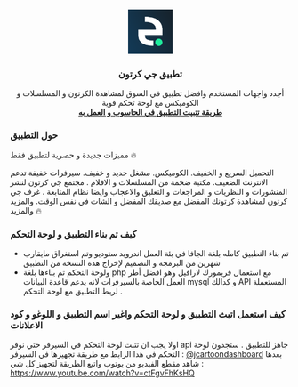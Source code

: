 <!-- Improved compatibility of back to top link: See: https://github.com/othneildrew/Best-README-Template/pull/73 -->
<a name="readme-top"></a>

<!-- PROJECT LOGO -->
<br />
<div align="center">
  <a href="#">
    <img src="app/src/main/res/drawable/logo.png" alt="Logo" width="80" height="80">
  </a>

  <h3 align="center">تطبيق جي كرتون</h3>

  <p align="center">
    أجدد واجهات المستخدم وافضل تطبيق في السوق لمشاهدة الكرتون و المسلسلات و الكوميكس مع لوحة تحكم قوية
    <br />
    <a href="https://www.youtube.com/watch?v=ctFgvFhKsHQ&t=3s"><strong> طريقة تتبيت التطبيق في الحاسوب و العمل به </strong></a>
    <br />
  </p>
</div>





<!-- ABOUT THE PROJECT -->
### حول التطبيق 


مميزات جديدة و حصرية لتطبيق فقط 🔥

التحميل السريع و الخفيف. 
الكوميكس.
مشغل جديد و خفيف.
سيرفرات خفيفة تدعم الانترنت الضعيف.
مكتبة ضخمة من المسلسلات و الافلام .
مجتمع جي كرتون لنشر المنشورات و النظريات و المراجعات و التعليق والاعجاب
وايضا نظام المتابعة .
غرف جي كرتون لمشاهدة كرتونك المفضل مع صديقك المفضل و الشات في نفس الوقت.
والمزيد والمزيد 🔥








### كيف تم بناء التطبيق و لوحة التحكم 

 * تم بناء التطبيق كامله بلغة الجافا في بئة العمل اندرويد ستوديو وتم استغراق مايقارب شهرين من البرمجة و التصميم لإخراج هده النسخة من التطبيق
 * ولوحة التحكم تم بناءها بلغة php مع استعمال فريمورك لارافيل وهو افضل أطر العمل الخاصة بالسيرفرات لانه يدعم قاعدة البيانات mysql و كدالك API المستعملة لربط التطبيق مع لوحة التحكم .





<!-- GETTING STARTED -->
### كيف استعمل اتبث التطبيق و لوحة التحكم واغير اسم التطبيق و اللوغو و كود الاعلانات

اولا يجب ان تتبت لوحة التحكم في السيرفر حتي نوفر api جاهز للتطبيق . ستجدون لوحة التحكم في هدا الرابط مع طريقة تجهيزها في السيرفر : [@jcartoondashboard](https://github.com/nasleceo/jcartoondashboard)
بعدها شاهد مقطع الفيديو من يوتوب واتيع الطريقة لتجهيز كل شي : https://www.youtube.com/watch?v=ctFgvFhKsHQ

